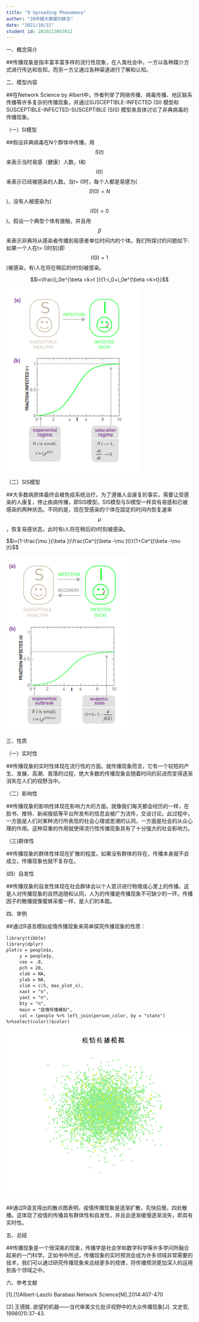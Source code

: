 ```yaml
---
title: "9 Spreading Phenomena"
author: "20传媒大数据刘姝含"
date: "2021/10/22"
student id: 2020213053012
---
```

一、概念简介

##传播现象是指丰富丰富多样的流行性现象，在人类社会中，一方以各种媒介方式进行传达和告知，而另一方又通过各种渠道进行了解和认知。

二、模型内容

##在Network Science by Albert中，作者列举了网络传播、病毒传播、地区联系传播等许多复杂的传播现象，并通过SUSCEPTIBLE-INFECTED (SI) 模型和SUSCEPTIBLE-INFECTED-SUSCEPTIBLE (SIS) 模型来具体讨论了非典病毒的传播现象。

（一）SI模型

##假设非典病毒在N个群体中传播，用$$S\left ( t \right )$$来表示当时易感（健康）人数，t和$$I\left ( t \right )$$来表示已经被感染的人数。当t= 0时，每个人都是易感为($$S\left ( 0 \right )= N$$)，没有人被感染为($$I\left ( 0 \right )= 0$$)。假设一个典型个体有<k>接触，并且用$$\beta$$来表示非典将从感染者传播到易感者单位时间内的个体。我们所探讨的问题如下:如果一个人在t= 0时刻(即$$I\left ( 0 \right )= 1$$)被感染，有i人在将在稍后的t时刻被感染。

$$i=\frac{i_0e^{\beta <k>t }}{1-i_0+i_0e^{\beta <k>t}}$$
     
![](figure/LSH_1.png)
     
（二）SIS模型
     
##大多数病原体最终会被免疫系统治疗。为了遵循人会康复的事实，需要让受感染的人康复，停止疾病传播，即SIS模型。SIS模型与SI模型一样具有易感和已被感染的两种状态。不同的是，现在受感染的个体在固定的时间内恢复速率$$\mu$$，恢复易感状态，此时有i人将在稍后的t时刻被感染。
     
$$i=(1-\frac{\mu }{\beta <k> })\frac{Ce^{(\beta <k>-\mu )t}}{1+Ce^{(\beta <k>-\mu )t}$$
     
![](figure/LSH_2.png)
     
三、性质
     
（一）实时性
     
##传播现象的实时性体现在流行性的方面。就传播现象而言，它有一个较短的产生、发展、高潮、衰落的过程，绝大多数的传播现象会随着时间的前进而变得逐渐消失在人们的视野当中。
     
（二）影响性
     
##传播现象的影响性体现在影响力大的方面。就像我们每天都会经历的一样，在脸书、推特、新闻报纸等平台所发布的信息会被广为流传，交谈讨论。此过程中，一方面是人们对某种流行所表现的社会心理或思潮的认同，一方面是社会的从众心理的作用。这种双重的作用就使得流行性传播现象具有了十分强大的社会影响力。
     
（三)群体性
     
##传播现象的群体性体现在扩散的程度。如果没有群体的存在，传播本身就不会成立，传播现象也就不复存在。
     
(四）自发性
     
##传播现象的自发性体现在社会群体会以个人意识进行物理或心里上的传播。这是人对传播现象的自然追随和认同，人为的传播是传播现象不可缺少的一环。传播因子的散播就像蜜蜂采蜜一样，是人们的本能。
     
四、举例
     
##通过R语言模拟疫情传播现象来简单探究传播现象的性质：
```{r}
library(tibble)  
library(dplyr) 
plot(x = people$x,
     y = people$y,
     cex = .8,
     pch = 20,
     xlab = NA,
     ylab = NA,
     xlim = c(5, max_plot_x),
     xaxt = "n",
     yaxt = "n",
     bty = "n",
     main = "疫情传播模拟", 
     col = (people %>% left_join(person_color, by = "state") %>%select(color))$color)
```
![](figure/LSH_3.png)
     
##通过R语言得出的散点图表明，疫情传播现象是逐渐扩散，先快后慢，四处散播。这体现了疫情的传播具有群体性和自发性，并且会逐渐缓慢逐渐消失，即具有实时性。
     
五、总结
     
##传播现象是一个很深奥的现象，传播学是社会学和数字科学等许多学问所融合起来的一门科学。正如书中所述，传播现象的实时预测会成为许多领域非常需要的技术，我们可以通过研究传播现象来总结更多的规律，将传播预测更加深入的运用到各个领域之中。
     
六、参考文献
     
[1].[1]Albert-Laszlo Barabasi.Network Science[M].2014:407-470
     
[2].王德胜. 欲望的机器——当代审美文化批评视野中的大众传播现象[J]. 文史哲, 1998(01):37-43.
